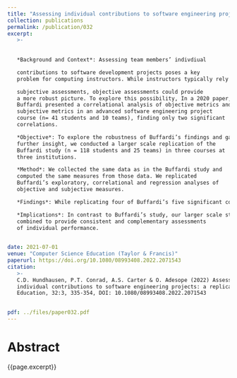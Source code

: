 ```yaml
---
title: "Assessing individual contributions to software engineering projects: a replication study"
collection: publications
permalink: /publication/032
excerpt:
   >-
   
   
   *Background and Context*: Assessing team members’ indivdiual

   contributions to software development projects poses a key 
   problem for computing instructors. While instructors typically rely on

   subjective assessments, objective assessments could provide
   a more robust picture. To explore this possibility, In a 2020 paper,
   Buffardi presented a correlational analysis of objective metrics and
   subjective metrics in an advanced software engineering project
   course (n= 41 students and 10 teams), finding only two significant
   correlations.

   *Objective*: To explore the robustness of Buffardi’s findings and gain
   further insight, we conducted a larger scale replication of the
   Buffardi study (n = 118 students and 25 teams) in three courses at
   three institutions.

   *Method*: We collected the same data as in the Buffardi study and
   computed the same measures from those data. We replicated
   Buffardi’s exploratory, correlational and regression analyses of
   objective and subjective measures.

   *Findings*: While replicating four of Buffardi’s five significant correlational findings and partially replicating the findings of Buffardi’s regression analyses, our results go beyond those of Buffardi by identifying eight additional significant correlations.

   *Implications*: In contrast to Buffardi’s study, our larger scale study suggests that subjective and objective measures of individual performance in team software development projects can be fruitfully
   combined to provide consistent and complementary assessments
   of individual performance.

   
date: 2021-07-01 
venue: "Computer Science Education (Taylor & Francis)"
paperurl: https://doi.org/10.1080/08993408.2022.2071543
citation:
   >-
   C.D. Hundhausen, P.T. Conrad, A.S. Carter & O. Adesope (2022) Assessing
   individual contributions to software engineering projects: a replication study, Computer Science
   Education, 32:3, 335-354, DOI: 10.1080/08993408.2022.2071543

   
pdf: ../files/paper032.pdf
---
```


# Abstract

{{page.excerpt}}
